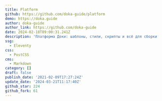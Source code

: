 ```yaml
---
title: Platform
github: https://github.com/doka-guide/platform
demo: https://doka.guide
author: doka-guide
author_link: https://github.com/doka-guide
date: 2024-02-18T09:00:31.241Z
description: 'Платформа Доки: шаблоны, стили, скрипты и всё для сборки сайта'
ssg:
  - Eleventy
css:
  - PostCSS
cms:
  - Markdown
category: []
draft: false
publish_date: '2021-02-09T17:27:24Z'
update_date: '2024-03-21T11:17:40Z'
github_star: 224
github_fork: 61
---
```

